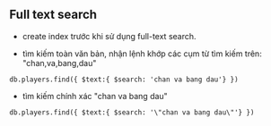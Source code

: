 ## Full text search

- create index trước khi sử dụng full-text search.

- tìm kiếm toàn văn bản, nhận lệnh khớp các cụm từ tìm kiếm trên: "chan,va,bang,dau"
```
db.players.find({ $text:{ $search: 'chan va bang dau'} })
```

- tìm kiếm chính xác "chan va bang dau"
```
db.players.find({ $text:{ $search: '\"chan va bang dau\"'} })
```

```

```
